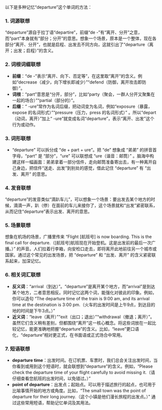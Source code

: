 以下是多种记忆“departure”这个单词的方法：

### 1. 词源联想
“departure”源自于拉丁语“departire”，前缀“de -”有“离开、分开”之意，而“part”本身就有“部分；分开”的意思。想象一个场景，原本是一个整体，现在各部分“离开、分开”，也就是启程、出发去不同方向，这就引出了“departure（离开；出发；启程）”的含义。

### 2. 词根词缀联想
 - **前缀**：“de -”表示“离开、向下、否定等”，在这里取“离开”的含义。例如“decrease（减少，向下增长即减少）”“defend（防御，离开攻击即防御）”。
 - **词根**：“part”意思是“分开，部分”，比如“party（聚会，一群人分开又聚集在一起的场合）”“partial（部分的）”。
 - **后缀**：“ -ure”常作为名词后缀，把动词变为名词，例如“exposure（暴露，expose 的名词形式）”“pressure（压力，press 的名词形式）” 。所以“depart（动词，离开）”加上“ -ure”就变成名词“departure”，表示“离开、出发”这个行为或动作。

### 3. 词形联想
 - “departure” 可以拆分成 “de + part + ure”。把 “de” 想象成 “弟弟” 的拼音首字母，“part” 是 “部分”，“ure” 可以联想成 “ure（谐音：邮筒）” 。脑海中构建这样一幅画面：弟弟拿着一部分信件，走向邮筒准备寄出去，有一种离开自己身边，把信件“送走、出发”到别处的感觉，借此记住 “departure” 有 “出发、离开” 的意思。

### 4. 发音联想
“departure”的发音类似“滴趴车儿”，可以想象一个场景：要出发去某个地方的时候，滴滴一声，趴（停）在面前的车儿来接你了，这个场景就和“出发”紧密联系，从而记住“departure”表示出发、离开的意思。

### 5. 场景联想
想象在机场的场景，广播里传来 “Flight [航班号] is now boarding. This is the final call for departure.（[航班号]航班现在开始登机。这是出发前的最后一次广播。）” 的声音。人们拉着行李箱，向安检口走去，即将离开此地前往另一个城市或国家。通过这个常见的出发场景，把 “departure” 和 “出发、离开” 的含义紧密联系起来，加深记忆。

### 6. 相关词汇联想
 - **反义词**：“arrival（到达）”。“departure”是离开某个地方，而“arrival”是到达某个地方，二者意思相反。同时记忆这两个词，能强化对彼此的印象。例如，你可以造句 “The departure time of the train is 9:00 am, and its arrival time at the destination is 3:00 pm.（火车的出发时间是上午9点，到达目的地的时间是下午3点。）”
 - **近义词**：“leave（离开）”“exit（出口；退出）”“withdrawal（撤退；离开）”。虽然它们含义稍有差别，但都围绕“离开”这一核心概念。将这些词放在一起比较记忆，能更准确地把握“departure”的含义。比如，“leave”更口语化，“departure”相对更正式，在书面语或正式场合中常用。

### 7. 短语联想
 - **departure time**：出发时间。在订机票、车票时，我们总会关注出发时间，当你看到或用到这个短语时，就会联想到“departure”的含义。例如，“Please check the departure time of your flight carefully to avoid missing it.（请仔细查看您航班的出发时间，以免错过。）”
 - **point of departure**：出发点；起始点。可以用于描述旅行的起点，也可用于比喻事情开始的地方或角度。比如，“The small town was the point of departure for their long journey.（这个小镇是他们漫长旅程的出发点。）” 通过这些常用短语，帮助记忆单词及其用法。 